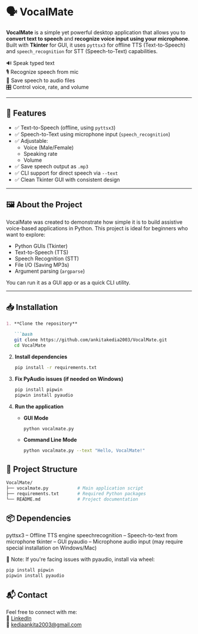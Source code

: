 # 🗣️ VocalMate

**VocalMate** is a simple yet powerful desktop application that allows you to **convert text to speech** and **recognize voice input using your microphone**. Built with **Tkinter** for GUI, it uses `pyttsx3` for offline TTS (Text-to-Speech) and `speech_recognition` for STT (Speech-to-Text) capabilities.

🔊 Speak typed text  
🎙️ Recognize speech from mic  
💾 Save speech to audio files  
🎛️ Control voice, rate, and volume

---

## 📌 Features

- ✅ Text-to-Speech (offline, using `pyttsx3`)
- ✅ Speech-to-Text using microphone input (`speech_recognition`)
- ✅ Adjustable:
  - Voice (Male/Female)
  - Speaking rate
  - Volume
- ✅ Save speech output as `.mp3`
- ✅ CLI support for direct speech via `--text`
- ✅ Clean Tkinter GUI with consistent design

---

## 🖼️ About the Project

VocalMate was created to demonstrate how simple it is to build assistive voice-based applications in Python. This project is ideal for beginners who want to explore:
- Python GUIs (Tkinter)
- Text-to-Speech (TTS)
- Speech Recognition (STT)
- File I/O (Saving MP3s)
- Argument parsing (`argparse`)

You can run it as a GUI app or as a quick CLI utility.

---

## 📥 Installation

```markdown
1. **Clone the repository**

   ```bash
   git clone https://github.com/ankitakedia2003/VocalMate.git
   cd VocalMate
   ```

2. **Install dependencies**

   ```bash
   pip install -r requirements.txt
   ```

3. **Fix PyAudio issues (if needed on Windows)**

   ```bash
   pip install pipwin
   pipwin install pyaudio
   ```

4. **Run the application**

   - **GUI Mode**

     ```bash
     python vocalmate.py
     ```

   - **Command Line Mode**

     ```bash
     python vocalmate.py --text "Hello, VocalMate!"
     ```

## 📂 Project Structure
```bash
VocalMate/
├── vocalmate.py           # Main application script
├── requirements.txt       # Required Python packages
└── README.md              # Project documentation
```

## 📦 Dependencies

pyttsx3 – Offline TTS engine
speechrecognition – Speech-to-text from microphone
tkinter – GUI
pyaudio – Microphone audio input (may require special installation on Windows/Mac)

📌 Note: If you're facing issues with pyaudio, install via wheel:

```bash
pip install pipwin
pipwin install pyaudio
```

## 📬 Contact

Feel free to connect with me:  
🔗 [LinkedIn](https://www.linkedin.com/in/ankita-kedia-787343305)  
📧 kediaankita2003@gmail.com
